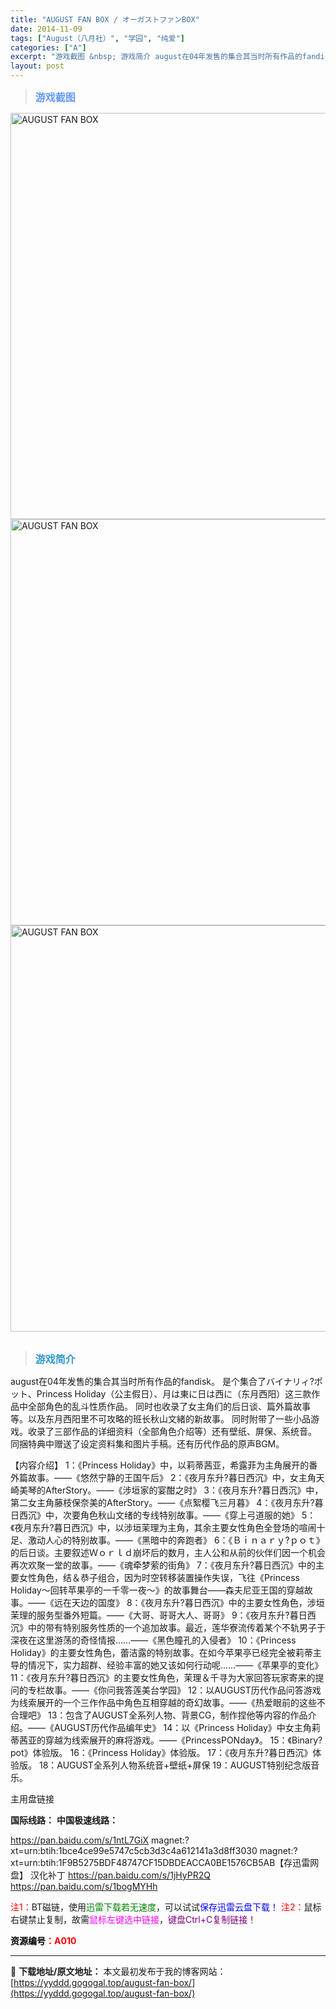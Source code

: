 ```yaml
---
title: "AUGUST FAN BOX / オーガストファンBOX"
date: 2014-11-09
tags: ["August（八月社）", "学园", "纯爱"]
categories: ["A"]
excerpt: "游戏截图 &nbsp; 游戏简介 august在04年发售的集合其当时所有作品的fandisk。 是个集合了バイナリィ?ポット、Princess Holiday（公主假日）、月は東に日は西に（东月西阳）这三款作品中全部角色的乱斗性质作品。 同时也收录了女主角们的后日谈、篇外篇故事等。以及东月西阳里不&hellip;"
layout: post
---
```


<div>
<blockquote><b><span style="font-size: 12pt; color: #6699ff;">游戏截图</span></b></blockquote>
<div><img title="点击放大" src="https://yyddd.gogogal.top/wp-content/uploads/2025/04/20250412_67fa16cf615fd.webp" alt="AUGUST FAN BOX" width="650" /></div>
<div><img title="点击放大" src="https://yyddd.gogogal.top/wp-content/uploads/2025/04/20250412_67fa16d1a987c.webp" alt="AUGUST FAN BOX" width="650" /></div>
<div><img title="点击放大" src="https://yyddd.gogogal.top/wp-content/uploads/2025/04/20250412_67fa16d40f268.webp" alt="AUGUST FAN BOX" width="650" /></div>
&nbsp;
<blockquote><b><span style="font-size: 12pt; color: #3399cc;">游戏简介</span></b></blockquote>
<div>

august在04年发售的集合其当时所有作品的fandisk。
是个集合了バイナリィ?ポット、Princess Holiday（公主假日）、月は東に日は西に（东月西阳）这三款作品中全部角色的乱斗性质作品。
同时也收录了女主角们的后日谈、篇外篇故事等。以及东月西阳里不可攻略的班长秋山文緒的新故事。
同时附带了一些小品游戏。收录了三部作品的详细资料（全部角色介绍等）还有壁纸、屏保、系统音。
同捆特典中赠送了设定资料集和图片手稿。还有历代作品的原声BGM。

【内容介绍】
1：《Princess Holiday》中，以莉蒂茜亚，希露菲为主角展开的番外篇故事。——《悠然宁静的王国午后》
2：《夜月东升?暮日西沉》中，女主角天崎美琴的AfterStory。——《涉垣家的宴酣之时》
3：《夜月东升?暮日西沉》中，第二女主角藤枝保奈美的AfterStory。——《点絮樱飞三月暮》
4：《夜月东升?暮日西沉》中，次要角色秋山文绪的专线特别故事。——《穿上弓道服的她》
5：《夜月东升?暮日西沉》中，以涉垣茉理为主角，其余主要女性角色全登场的喧闹十足、激动人心的特别故事。——《黑暗中的奔跑者》
6：《Ｂｉｎａｒｙ?ｐｏｔ》的后日谈。主要叙述Ｗｏｒｌｄ崩坏后的数月，主人公和从前的伙伴们因一个机会再次欢聚一堂的故事。——《魂牵梦萦的街角》
7：《夜月东升?暮日西沉》中的主要女性角色，结＆恭子组合，因为时空转移装置操作失误，飞往《Princess Holiday～回转苹果亭的一千零一夜～》的故事舞台——森夫尼亚王国的穿越故事。——《远在天边的国度》
8：《夜月东升?暮日西沉》中的主要女性角色，涉垣茉理的服务型番外短篇。——《大哥、哥哥大人、哥哥》
9：《夜月东升?暮日西沉》中的带有特别服务性质的一个追加故事。最近，莲华寮流传着某个不轨男子于深夜在这里游荡的奇怪情报……——《黑色瞳孔的入侵者》
10：《Princess Holiday》的主要女性角色，蕾洁露的特别故事。在如今苹果亭已经完全被莉蒂主导的情况下，实力超群、经验丰富的她又该如何行动呢……——《苹果亭的变化》
11：《夜月东升?暮日西沉》的主要女性角色，茉理＆千寻为大家回答玩家寄来的提问的专栏故事。——《你问我答莲美台学园》
12：以AUGUST历代作品问答游戏为线索展开的一个三作作品中角色互相穿越的奇幻故事。——《热爱眼前的这些不合理吧》
13：包含了AUGUST全系列人物、背景CG，制作捏他等内容的作品介绍。——《AUGUST历代作品编年史》
14：以《Princess Holiday》中女主角莉蒂茜亚的穿越为线索展开的麻将游戏。——《PrincessPONday》。
15：《Binary?pot》体验版。
16：《Princess Holiday》体验版。
17：《夜月东升?暮日西沉》体验版。
18：AUGUST全系列人物系统音+壁纸+屏保
19：AUGUST特别纪念版音乐。

</div>
<div class="panel panel-primary">
<div class="panel-heading">主用盘链接</div>
<div class="panel-body">

<b>国际线路：</b>
<b>中国极速线路：</b>

<!--wechatfans start-->

https://pan.baidu.com/s/1ntL7GiX
magnet:?xt=urn:btih:1bce4ce99e5747c5cb3d3c4a612141a3d8ff3030
magnet:?xt=urn:btih:1F9B5275BDF48747CF15DBDEACCA0BE1576CB5AB【存迅雷网盘】
汉化补丁
https://pan.baidu.com/s/1jHyPR2Q
https://pan.baidu.com/s/1bogMYHh

<!--wechatfans end-->
<span style="color: #ff0000;">注1：</span>BT磁链，使用<span style="color: #008000;">迅雷下载若无速度</span>，可以试试<span style="color: #0000ff;">保存迅雷云盘下载！</span>
<span style="color: #ff0000;">注2：</span>鼠标右键禁止复制，故需<span style="color: #ff00ff;">鼠标左键选中链接</span>，<span style="color: #800080;">键盘Ctrl+C复制链接！</span>

</div>
<div class="panel-footer"><span style="color: #ff0000;"><b><span style="color: #000000;">资源编号</span>：A010</b></span></div>
</div>
</div>

---
📖 **下载地址/原文地址：** 本文最初发布于我的博客网站：[https://yyddd.gogogal.top/august-fan-box/](https://yyddd.gogogal.top/august-fan-box/)
